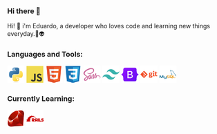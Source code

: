 ### Hi there 👋

<!--
**EduardoBriceno89/EduardoBriceno89** is a ✨ _special_ ✨ repository because its `README.md` (this file) appears on your GitHub profile. -->

Hi! 👋 i'm Eduardo, a developer who loves code and learning new things everyday.👾👽

<div align="left">
    <h3>Languages and Tools:</h3>
    <div>
      <img src="https://github.com/devicons/devicon/blob/master/icons/python/python-original.svg" width="40" height="40">
      <img src="https://github.com/devicons/devicon/blob/master/icons/javascript/javascript-original.svg" width="40" height="40">
      <img src="https://github.com/devicons/devicon/blob/master/icons/html5/html5-original.svg" width="40" height="40">
      <img src="https://github.com/devicons/devicon/blob/master/icons/css3/css3-original.svg" width="40" height="40">
      <img src="https://github.com/devicons/devicon/blob/master/icons/sass/sass-original.svg" width="40" height="40">
      <img src="https://github.com/devicons/devicon/blob/master/icons/tailwindcss/tailwindcss-plain.svg" width="40" height="40">
      <img src="https://github.com/devicons/devicon/blob/master/icons/bootstrap/bootstrap-original.svg" width="40" height="40">
      <img src="https://github.com/devicons/devicon/blob/master/icons/git/git-plain-wordmark.svg" width="40" height="40">
      <img src="https://github.com/devicons/devicon/blob/master/icons/mysql/mysql-original-wordmark.svg" width="40" height="40">
    </div>
    <h3>Currently Learning:</h3>
    <div>
      <img src="https://github.com/devicons/devicon/blob/master/icons/ruby/ruby-original.svg" width="40" height="40">
      <img src="https://github.com/devicons/devicon/blob/master/icons/rails/rails-plain-wordmark.svg" width="40" height="40">
    </div>
</div>
